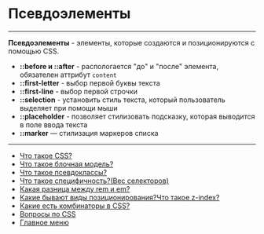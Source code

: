 # Псевдоэлементы

---

**Псевдоэлементы** - элементы, которые создаются и позиционируются с помощью CSS.

- **::before и ::after** - распологается "до" и "после" элемента, обязателен аттрибут `content`
- **::first-letter** - выбор первой буквы текста
- **::first-line** - выбор первой строчки
- **::selection** - установить стиль текста, который пользователь выделяет при помощи мыши
- **::placeholder** - позволяет стилизовать подсказку, которая выводится в поле ввода текста
- **::marker** — стилизация маркеров списка

---

- [Что такое CSS?](./CSSis.md)
- [Что такое блочная модель?](./boxModel.md)
- [Что такое псевдоклассы?](./pseudoclass.md)
- [Что такое специфичность?(Вес селекторов)](./specificity.md)
- [Какая разница между rem и em?](./emVSrem.md)
- [Какие бывают виды позиционирования?Что такое z-index?](./emVSrem.md)
- [Какие есть комбинаторы в CSS?](./combinators.md)
- [Вопросы по CSS](./CSS.md)
- [Главное меню](../README.md)
